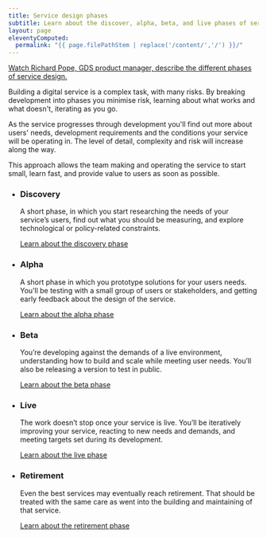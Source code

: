 ```yaml
---
title: Service design phases
subtitle: Learn about the discover, alpha, beta, and live phases of service design
layout: page
eleventyComputed:
  permalink: "{{ page.filePathStem | replace('/content/','/') }}/"
---
```


[Watch Richard Pope, GDS product manager, describe the different phases of service design.](https://www.youtube.com/watch?v=_cyI7DMhgYc)

Building a digital service is a complex task, with many risks. By breaking development into phases you minimise risk, learning about what works and what doesn't, iterating as you go.

As the service progresses through development you'll find out more about users' needs, development requirements and the conditions your service will be operating in. The level of detail, complexity and risk will increase along the way.

This approach allows the team making and operating the service to start small, learn fast, and provide value to users as soon as possible.

<!-- markdownlint-disable MD033 -->

<div class="timeline">
  <div class="inner">
    <div class="service-life">
      <ul class="phases-list">
        <li class="discovery">
          <h3>Discovery</h3>
          <p>A short phase, in which you start researching the needs of your service’s users, find out what you should be measuring, and explore technological or policy-related constraints.</p>
          <p><a href="/version-1/guides/discovery-phase/">Learn about the discovery phase</a></p>
        </li>
        <li class="alpha">
          <h3>Alpha</h3>
          <p>A short phase in which you prototype solutions for your users needs. You’ll be testing with a small group of users or stakeholders, and getting early feedback about the design of the service.</p>
          <p><a href="/version-1/guides/alpha-phase/">Learn about the alpha phase</a></p>
        </li>
        <li class="beta">
          <h3>Beta</h3>
          <p>You’re developing against the demands of a live environment, understanding how to build and scale while meeting user needs. You’ll also be releasing a version to test in public.</p>
          <p><a href="/version-1/guides/beta-phase/">Learn about the beta phase</a></p>
        </li>
        <li class="live">
          <h3>Live</h3>
          <p>The work doesn’t stop once your service is live. You’ll be iteratively improving your service, reacting to new needs and demands, and meeting targets set during its development.</p>
          <p><a href="/version-1/guides/live-phase/">Learn about the live phase</a></p>
        </li>
        <li class="retirement">
          <h3>Retirement</h3>
          <p>Even the best services may eventually reach retirement. That should be treated with the same care as went into the building and maintaining of that service.</p>
          <p><a href="/version-1/guides/retirement-phase/">Learn about the retirement phase</a></p>
        </li>
      </ul>
    </div>
  </div>
</div>

<!-- markdownlint-enable MD033 -->
